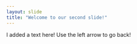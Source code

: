 ```yaml
---
layout: slide
title: "Welcome to our second slide!"
---
```

I added a text here!
Use the left arrow to go back!
